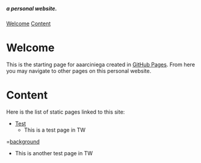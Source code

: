 ##### a personal website.
[Welcome](#Welcome)
[Content](#Content)
# Welcome
This is the starting page for aaarciniega created in [GitHub Pages](https://pages.github.com/). From here you may navigate to other pages on this personal website. 
# Content
Here is the list of static pages linked to this site:


- [Test](Test.html)
  - This is a test page in TW

=[background](background.html)
  - This is another test page in TW
